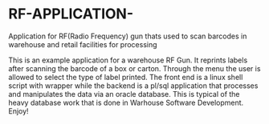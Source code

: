 # RF-APPLICATION-
Application for RF(Radio Frequency) gun thats used to scan barcodes in warehouse and retail facilities for processing 


This is an example application for a warehouse RF Gun. It reprints labels after scanning the barcode of a box or carton. 
Through the menu the user is allowed to select the type of label printed. The front end is a linux shell script with wrapper while the backend is  a pl/sql application that processes and manipulates the data via an oracle database. 
This is typical of the heavy database work
that is done in Warhouse Software Development. Enjoy!
